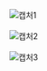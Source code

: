 ![캡처1](https://github.com/JihoonJang/Capstone_Team1/blob/master/resources/%EC%BA%A1%EC%B2%981.PNG)</br></br>
![캡처2](https://github.com/JihoonJang/Capstone_Team1/blob/master/resources/%EC%BA%A1%EC%B2%982.PNG)</br></br>
![캡처3](https://github.com/JihoonJang/Capstone_Team1/blob/master/resources/%EC%BA%A1%EC%B2%983.PNG)</br></br>
